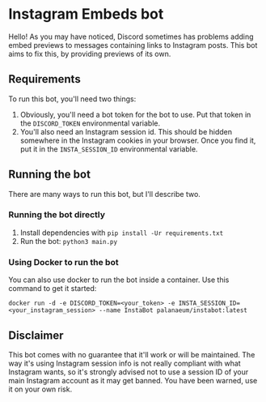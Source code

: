 # Instagram Embeds bot

Hello! As you may have noticed, Discord sometimes has problems adding embed previews to messages containing links to 
Instagram posts. This bot aims to fix this, by providing previews of its own.

## Requirements

To run this bot, you'll need two things:

1. Obviously, you'll need a bot token for the bot to use. Put that token in the `DISCORD_TOKEN` environmental variable.
2. You'll also need an Instagram session id. This should be hidden somewhere in the Instagram cookies in your browser. 
   Once you find it, put it in the `INSTA_SESSION_ID` environmental variable.

## Running the bot

There are many ways to run this bot, but I'll describe two.

### Running the bot directly

1. Install dependencies with `pip install -Ur requirements.txt`
2. Run the bot: `python3 main.py`

### Using Docker to run the bot

You can also use docker to run the bot inside a container. Use this command to get it started:

`docker run -d -e DISCORD_TOKEN=<your_token> -e INSTA_SESSION_ID=<your_instagram_session> --name InstaBot palanaeum/instabot:latest`

## Disclaimer

This bot comes with no guarantee that it'll work or will be maintained. The way it's using Instagram session info is
not really compliant with what Instagram wants, so it's strongly advised not to use a session ID of your main Instagram
account as it may get banned. You have been warned, use it on your own risk.